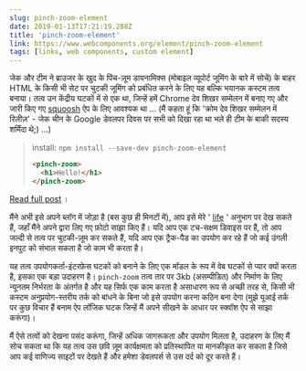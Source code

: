```yaml
---
slug: pinch-zoom-element
date: 2019-01-13T17:21:19.288Z
title: 'pinch-zoom-element'
link: https://www.webcomponents.org/element/pinch-zoom-element
tags: [links, web components, custom element]
---
```

जेक और टीम ने ब्राउजर के खुद के पिंच-ज़ूम डायनामिक्स (मोबाइल व्यूपोर्ट जूमिंग के बारे में सोचें) के बाहर HTML के किसी भी सेट पर चुटकी जूमिंग को प्रबंधित करने के लिए यह बल्कि भयानक कस्टम तत्व बनाया। तत्व उन केंद्रीय घटकों में से एक था, जिन्हें हमें Chrome देव शिखर सम्मेलन में बनाए गए और जारी किए गए [squoosh](https://squoosh.app/) ऐप के लिए आवश्यक था ... (मैं कहता हूं कि &#39;क्रोम देव शिखर सम्मेलन में रिलीज़&#39; - जेक चीन के Google डेवलपर दिवस पर सभी को दिखा रहा था भले ही टीम के बाकी सदस्य शर्मिंदा थे;) ...)

> install: `npm install --save-dev pinch-zoom-element`
> 
> ```HTML
> <pinch-zoom>
>   <h1>Hello!</h1>
> </pinch-zoom>
> ```

[Read full post](https://www.webcomponents.org/element/pinch-zoom-element) ।

मैंने अभी इसे अपने ब्लॉग में जोड़ा है (बस कुछ ही मिनटों में), आप इसे मेरे &#39; [life](https://paul.kinlan.me/life/img_20170711_063830/) &#39; अनुभाग पर देख सकते हैं, जहाँ मैंने अपने द्वारा लिए गए फ़ोटो साझा किए हैं। यदि आप एक टच-सक्षम डिवाइस पर हैं, तो आप जल्दी से तत्व पर चुटकी-ज़ूम कर सकते हैं, यदि आप एक ट्रैक-पैड का उपयोग कर रहे हैं जो कई उंगली इनपुट को संभाल सकता है जो काम भी करता है।

यह तत्व उपयोगकर्ता-इंटरफ़ेस घटकों को बनाने के लिए एक मॉडल के रूप में वेब घटकों से प्यार क्यों करता है, इसका एक बड़ा उदाहरण है। `pinch-zoom` तत्व तार पर 3kb (असम्पीडित) और निर्माण के लिए न्यूनतम निर्भरता के अंतर्गत है और यह सिर्फ एक काम करता है असाधारण रूप से अच्छी तरह से, किसी भी कस्टम अनुप्रयोग-स्तरीय तर्क को बांधने के बिना जो इसे उपयोग करना कठिन बना देगा (मुझे यूआई तर्क पर कुछ विचार हैं बनाम ऐप लॉजिक घटक जिन्हें मैं अपने सीखने के आधार पर स्क्वॉश ऐप से साझा करूंगा)।

मैं ऐसे तत्वों को देखना पसंद करूंगा, जिन्हें अधिक जागरूकता और उपयोग मिलता है, उदाहरण के लिए मैं सोच सकता था कि यह तत्व उस छवि ज़ूम कार्यक्षमता को प्रतिस्थापित या मानकीकृत कर सकता है जिसे आप कई वाणिज्य साइटों पर देखते हैं और हमेशा डेवलपर्स से उस दर्द को दूर करते हैं।
